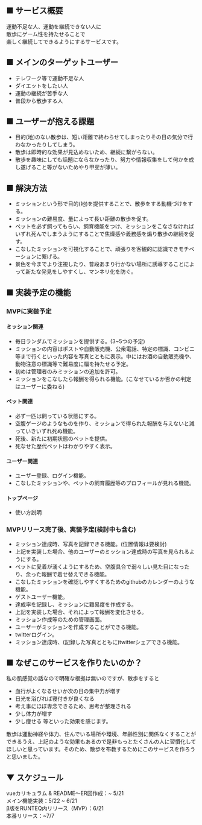 ## ■ サービス概要
運動不足な人、運動を継続できない人に  
散歩にゲーム性を持たせることで  
楽しく継続してできるようにするサービスです。  

## ■ メインのターゲットユーザー
* テレワーク等で運動不足な人
* ダイエットをしたい人
* 運動の継続が苦手な人
* 普段から散歩する人

## ■ ユーザーが抱える課題
* 目的(地)のない散歩は、短い距離で終わらせてしまったりその日の気分で行わなかったりしてしまう。
* 散歩は即時的な効果が見込めないため、継続に繋がらない。
* 散歩を趣味にしても話題にならなかったり、努力や情報収集をして何かを成し遂げること等がないためやり甲斐が薄い。

## ■ 解決方法
* ミッションという形で目的(地)を提供することで、散歩をする動機づけをする。
* ミッションの難易度、量によって長い距離の散歩を促す。
* ペットを必ず飼ってもらい、飼育機能をつけ、ミッションをこなさなければいずれ死んでしまうようにすることで焦燥感や義務感を煽り散歩の継続を促す。
* こなしたミッションを可視化することで、頑張りを客観的に認識できモチベーションに繋げる。
* 景色を今までより注視したり、普段あまり行かない場所に誘導することによって新たな発見をしやすくし、マンネリ化を防ぐ。

## ■ 実装予定の機能
### MVPに実装予定
#### ミッション関連
* 毎日ランダムでミッションを提供する。(3~5つの予定)
* ミッションの内容はポストや自動販売機、公衆電話、特定の標識、コンビニ等まで行くといった内容を写真とともに表示。中にはお酒の自動販売機や、動物注意の標識等で難易度に幅を持たせる予定。
* 初めは管理者のみミッションの追加を許可。
* ミッションをこなしたら報酬を得られる機能。(こなせているか否かの判定はユーザーに委ねる)

#### ペット関連
* 必ず一匹は飼っている状態にする。
* 空腹ゲージのようなものを作り、ミッションで得られた報酬を与えないと減っていきいずれ死ぬ機能。
* 死後、新たに初期状態のペットを提供。
* 死なせた歴代ペットはわかりやすく表示。

#### ユーザー関連
* ユーザー登録、ログイン機能。
* こなしたミッションや、ペットの飼育履歴等のプロフィールが見れる機能。

#### トップページ
* 使い方説明

### MVPリリース完了後、実装予定(検討中も含む)
* ミッション達成時、写真を記録できる機能。(位置情報は要検討)
* 上記を実装した場合、他のユーザーのミッション達成時の写真を見られるようにする。
* ペットに愛着が湧くようにするため、空腹具合で弱々しい見た目になったり、余った報酬で着せ替えできる機能。
* こなしたミッションを確認しやすくするためのgithubのカレンダーのような機能。
* ゲストユーザー機能。
* 達成率を記録し、ミッションに難易度を作成する。
* 上記を実装した場合、それによって報酬を変化させる。
* ミッション作成等のための管理画面。
* ユーザーがミッションを作成することができる機能。
* twitterログイン。
* ミッション達成時、(記録した写真とともに)twitterシェアできる機能。


## ■ なぜこのサービスを作りたいのか？
私の肌感覚の話なので明確な根拠は無いのですが、散歩をすると
* 血行がよくなるせいか次の日の集中力が増す
* 日光を浴びれば寝付きが良くなる
* 考え事にほぼ専念できるため、思考が整理される
* 少し体力が増す
* 少し痩せる
等といった効果を感じます。

散歩は運動神経や体力、住んでいる場所や環境、年齢性別に関係なくすることができるうえ、上記のような効果もあるので是非もっとたくさんの人に習慣化してほしいと思っています。そのため、散歩を布教するためにこのサービスを作ろうと思いました。

## ▼ スケジュール
vueカリキュラム & README〜ER図作成：~ 5/21  
メイン機能実装：5/22 ~ 6/21  
β版をRUNTEQ内リリース（MVP）：6/21  
本番リリース：~7/7  
